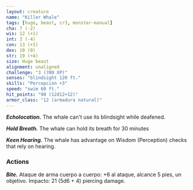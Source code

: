 ```yaml
---
layout: creature
name: "Killer Whale"
tags: [huge, beast, cr3, monster-manual]
cha: 7 (-2)
wis: 12 (+1)
int: 3 (-4)
con: 13 (+1)
dex: 10 (0)
str: 19 (+4)
size: Huge beast
alignment: unaligned
challenge: "3 (700 XP)"
senses: "blindsight 120 ft."
skills: "Percepción +3"
speed: "swim 60 ft."
hit_points: "90 (12d12+12)"
armor_class: "12 (armadura natural)"
---
```


***Echolocation.*** The whale can't use its blindsight while deafened.

***Hold Breath.*** The whale can hold its breath for 30 minutes

***Keen Hearing.*** The whale has advantage on Wisdom (Perception) checks that rely on hearing.

### Actions

***Bite.*** Ataque de arma cuerpo a cuerpo: +6 al ataque, alcance 5 pies, un objetivo. Impacto: 21 (5d6 + 4) piercing damage.